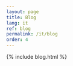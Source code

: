 ```yaml
---
layout: page
title: Blog
lang: it
ref: blog
permalink: /it/blog
order: 4
---
```


{% include blog.html %}
